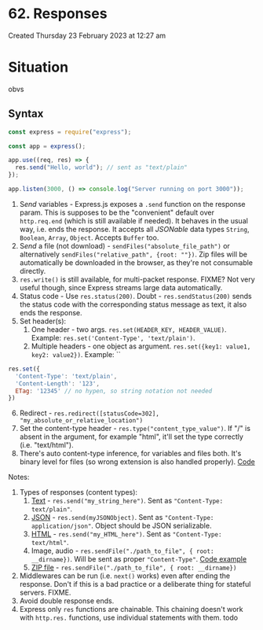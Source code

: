 # 62. Responses
Created Thursday 23 February 2023 at 12:27 am

# Situation
obvs

## Syntax
```js
const express = require("express");

const app = express();

app.use((req, res) => {
  res.send("Hello, world"); // sent as "text/plain"
});

app.listen(3000, () => console.log("Server running on port 3000"));
```

1. S*end* variables - Express.js exposes a `.send` function on the response param. This is supposes to be the "convenient" default over `http.req.end` (which is still available if needed). It behaves in the usual way, i.e. ends the response. It accepts all *JSONable* data types `String`, `Boolean`, `Array`, `Object`. Accepts `Buffer` too.
2. S*end* a file (not download) - `sendFiles("absolute_file_path")` or alternatively `sendFiles("relative_path", {root: ""})`. Zip files will be automatically be downloaded in the browser, as they're not consumable directly.
3. `res.write()` is still available, for multi-packet response. FIXME? Not very useful though, since Express streams large data automatically.
4. Status code - Use `res.status(200)`. Doubt - `res.sendStatus(200)` sends the status code with the corresponding status message as text, it also ends the response.
5. Set header(s):
	1. One header - two args. `res.set(HEADER_KEY, HEADER_VALUE)`. Example: `res.set('Content-Type', 'text/plain')`.
	2. Multiple headers - one object as argument. `res.set({key1: value1, key2: value2})`. Example: ``
```js
res.set({
  'Content-Type': 'text/plain',
  'Content-Length': '123',
  ETag: '12345' // no hypen, so string notation not needed
})
```
6. Redirect - `res.redirect([statusCode=302], "my_absolute_or_relative_location")`
7. Set the content-type header - `res.type("content_type_value")`. If "/" is absent in the argument, for example "html", it'll set the type correctly (i.e. "text/html").
8. There's auto content-type inference, for variables and files both. It's binary level for files (so wrong extension is also handled properly). [Code](https://github.com/exemplar-codes/express-app-academind/commit/60e88a6d4bf1524c789749811c72076b0fae48da)


Notes:
1. Types of responses (content types):
	1. [Text](https://github.com/exemplar-codes/express-app-academind/commit/384f76a1ee9c2aac45cee6a35d27732f2e7ed477) - `res.send("my_string_here")`. Sent as `"Content-Type: text/plain"`.
	2. [JSON](https://github.com/exemplar-codes/express-app-academind/commit/62d86f57f68134d39b1883bbf0e6fe7b3b9f2c26) - `res.send(myJSONObject)`. Sent as `"Content-Type: application/json"`. Object should be JSON serializable.
	3. [HTML](https://github.com/exemplar-codes/express-app-academind/commit/63559a1ddc7f97c224512df5e57342d73f145fda) - `res.send("my_HTML_here")`. Sent as `"Content-Type: text/html"`.
	4. Image, audio - `res.sendFile("./path_to_file", { root: __dirname})`. Will be sent as proper `"Content-Type"`. [Code example](https://github.com/exemplar-codes/express-app-academind/commit/9c2c6b1279b031b2af273491258e5532ab8c6f09)
	5. [ZIP file](https://github.com/exemplar-codes/express-app-academind/commit/17cc84628b179cc68d3f40adbb85ef0d39ec0577) - `res.sendFile("./path_to_file", { root: __dirname})`
2. Middlewares can be run (i.e. `next()` works) even after ending the response. Don't if this is a bad practice or a deliberate thing for stateful servers. FIXME.
3. Avoid double response ends.
4. Express only `res` functions are chainable. This chaining doesn't work with `http.res.` functions, use individual statements with them. todo